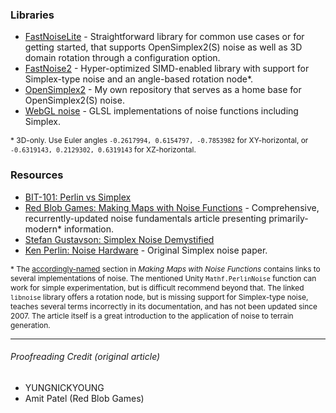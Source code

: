 ### Libraries

- [FastNoiseLite](https://github.com/Auburn/FastNoiseLite) - Straightforward library for common use cases or for getting started, that supports OpenSimplex2(S) noise as well as 3D domain rotation through a configuration option.
- [FastNoise2](https://github.com/Auburn/FastNoise2) - Hyper-optimized SIMD-enabled library with support for Simplex-type noise and an angle-based rotation node*.
- [OpenSimplex2](https://github.com/KdotJPG/OpenSimplex2) - My own repository that serves as a home base for OpenSimplex2(S) noise.
- [WebGL noise](https://github.com/ashima/webgl-noise) - GLSL implementations of noise functions including Simplex.

<div markdown="1" style="font-size: 0.85em">

\* 3D-only. Use Euler angles `-0.2617994, 0.6154797, -0.7853982` for XY-horizontal, or `-0.6319143, 0.2129302, 0.6319143` for XZ-horizontal.

</div>

### Resources

- [BIT-101: Perlin vs Simplex](https://www.bit-101.com/blog/2021/07/perlin-vs-simplex/)
- [Red Blob Games: Making Maps with Noise Functions](https://www.redblobgames.com/maps/terrain-from-noise/) - Comprehensive, recurrently-updated noise fundamentals article presenting primarily-modern\* information.
- [Stefan Gustavson: Simplex Noise Demystified](https://weber.itn.liu.se/~stegu/simplexnoise/simplexnoise.pdf)
- [Ken Perlin: Noise Hardware](https://www.csee.umbc.edu/~olano/s2002c36/ch02.pdf) - Original Simplex noise paper.

<div markdown="1" style="font-size: 0.85em">

\* The [accordingly-named](https://www.redblobgames.com/maps/terrain-from-noise/#implementation) section in *Making Maps with Noise Functions* contains links to several implementations of noise. The mentioned Unity `Mathf.PerlinNoise` function can work for simple experimentation, but is difficult recommend beyond that. The linked `libnoise` library offers a rotation node, but is missing support for Simplex-type noise, teaches several terms incorrectly in its documentation, and has not been updated since 2007. The article itself is a great introduction to the application of noise to terrain generation.

</div>

---

###### Proofreading Credit (original article)
- YUNGNICKYOUNG
- Amit Patel (Red Blob Games)
